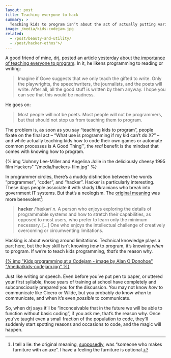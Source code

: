 ```yaml
---
layout: post
title: Teaching everyone to hack
summary: >
  Teaching kids to program isn’t about the act of actually putting variable to screen – it’s about the mindset that programming introduces. A mindset that British kids simply shouldn’t have to live without.
image: /media/kids-codejam.jpg
related:
  - /post/beauty-and-utility/
  - /post/hacker-ethos">/
---
```


A good friend of mine, drj, posted an article yesterday about [the importance of teaching everyone to program](http://drj11.wordpress.com/2014/02/05/teach-everyone-to-program/). In it, he likens programming to reading or writing:

> Imagine if Gove suggests that we only teach the gifted to write. Only the playwrights, the speechwriters, the journalists, and the poets will write. After all, all the good stuff is written by them anyway. I hope you can see that this would be madness.

He goes on:

> Most people will not be poets. Most people will not be programmers, but that should not stop us from teaching them to program.

The problem is, as soon as you say “teaching kids to program”, people fixate on the final act – “What use is programming if my kid can’t do X?” – and while actually teaching kids how to code their own games or automate common processes is A Good Thing&trade;, the *real* benefit is the mindset that comes with knowing how to program.

{% img "Johnny Lee-Miller and Angelina Jolie in the deliciously cheesy 1995 film Hackers" "/media/hackers-film.jpg" %}

In programmer circles, there’s a muddy distinction between the words “programmer”, “coder”, and “hacker”. Hacker is particularly interesting. These days people associate it with shady Ukrainians who break into government IT systems. But that’s a neologism. The [original meaning](http://www.jargon.net/jargonfile/h/hacker.html) was more benevolent[^1]:

> **hacker** /ˈhækər/ *n.* A person who enjoys exploring the details of programmable systems and how to stretch their capabilities, as opposed to most users, who prefer to learn only the minimum necessary. […] One who enjoys the intellectual challenge of creatively overcoming or circumventing limitations.

Hacking is about working around limitations. Technical knowledge plays a part here, but the key skill isn't knowing *how* to program, it’s knowing *when* to program. If we’re to teach kids programming, *that’s* the reason why.

[{% img "Kids programming at a Codejam - image by Alan O'Donohoe" "/media/kids-codejam.jpg" %}](https://twitter.com/teknoteacher/status/385783623519334400)

Just like writing or speech. Even before you’ve put pen to paper, or uttered your first syllable, those years of training at school have completely and subconsciously prepared you for the discussion. You may not know *how* to communicate like Cicero or Wilde, but you probably *do* know *when* to communicate, and when it’s even *possible* to communicate.

So, when drj says it’ll be “inconceivable that in the future we will be able to function without basic coding”, if you ask me, that’s the reason why. Once you’ve taught even a small fraction of the population to code, they’ll suddenly start spotting reasons and occasions to code, and the magic will happen.

[^1]: I tell a lie: the original meaning, [supposedly](http://www.jargon.net/jargonfile/h/hacker.html), was “someone who makes furniture with an axe”. I have a feeling the furniture is optional.
